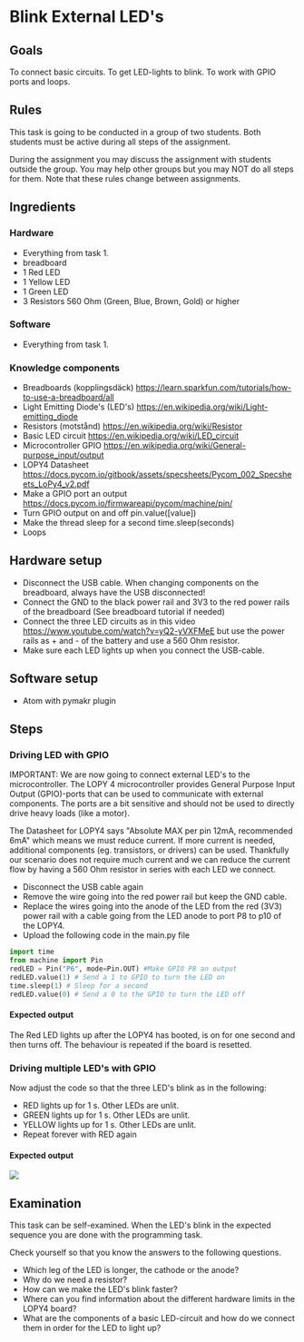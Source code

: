 # Blink External LED's

## Goals
To connect basic circuits.
To get LED-lights to blink.
To work with GPIO ports and loops.

## Rules

This task is going to be conducted in a group of two students. Both students must be active during all steps of the assignment.

During the assignment you may discuss the assignment with students outside the group. You may help other groups but you may NOT do all steps for them. Note that these rules change between assignments.

## Ingredients

### Hardware
 * Everything from task 1.
 * breadboard
 * 1 Red LED
 * 1 Yellow LED
 * 1 Green LED
 * 3 Resistors 560 Ohm (Green, Blue, Brown, Gold) or higher
 
### Software 
 * Everything from task 1.

### Knowledge components
 * Breadboards (kopplingsdäck) https://learn.sparkfun.com/tutorials/how-to-use-a-breadboard/all
 * Light Emitting Diode's (LED's) https://en.wikipedia.org/wiki/Light-emitting_diode
 * Resistors (motstånd) https://en.wikipedia.org/wiki/Resistor
 * Basic LED circuit https://en.wikipedia.org/wiki/LED_circuit
 * Microcontroller GPIO https://en.wikipedia.org/wiki/General-purpose_input/output
 * LOPY4 Datasheet https://docs.pycom.io/gitbook/assets/specsheets/Pycom_002_Specsheets_LoPy4_v2.pdf 
 * Make a GPIO port an output https://docs.pycom.io/firmwareapi/pycom/machine/pin/
 * Turn GPIO output on and off pin.value([value])
 * Make the thread sleep for a second  time.sleep(seconds)
 * Loops 

## Hardware setup

 * Disconnect the USB cable. When changing components on the breadboard, always have the USB disconnected!
 * Connect the GND to the black power rail and 3V3 to the red power rails of the breadboard (See breadboard tutorial if needed)
 * Connect the three LED circuits as in this video https://www.youtube.com/watch?v=yQ2-yVXFMeE but use the power rails as + and - of the battery and use a 560 Ohm resistor. 
 * Make sure each LED lights up when you connect the USB-cable. 
 
## Software setup
 * Atom with pymakr plugin

## Steps

### Driving LED with GPIO  
IMPORTANT: We are now going to connect external LED's to the microcontroller. The LOPY 4 microcontroller provides General Purpose Input Output (GPIO)-ports that can be used to communicate with external components. The ports are a bit sensitive and should not be used to directly drive heavy loads (like a motor).

The Datasheet for LOPY4 says "Absolute MAX per pin 12mA, recommended 6mA" which means we must reduce current. If more current is needed, additional components (eg. transistors, or drivers) can be used. Thankfully our scenario does not require much current and we can reduce the current flow by having a 560 Ohm resistor in series with each LED we connect.

 * Disconnect the USB cable again
 * Remove the wire going into the red power rail but keep the GND cable.
 * Replace the wires going into the anode of the LED from the red (3V3) power rail with a cable going from the LED anode to port P8 to p10 of the LOPY4.
 * Upload the following code in the main.py file

```python
import time
from machine import Pin
redLED = Pin("P6", mode=Pin.OUT) #Make GPIO P8 an output
redLED.value(1) # Send a 1 to GPIO to turn the LED on
time.sleep(1) # Sleep for a second
redLED.value(0) # Send a 0 to the GPIO to turn the LED off
```
#### Expected output

The Red LED lights up after the LOPY4 has booted, is on for one second and then turns off. The behaviour is repeated if the board is resetted.

### Driving multiple LED's with GPIO

Now adjust the code so that the three LED's blink as in the following:
 * RED lights up for 1 s. Other LEDs are unlit.
 * GREEN lights up for 1 s. Other LEDs are unlit.
 * YELLOW lights up for 1 s. Other LEDs are unlit.
 * Repeat forever with RED again

#### Expected output
[![](http://img.youtube.com/vi/Wtd8pp-DW3w/0.jpg)](http://www.youtube.com/watch?v=Wtd8pp-DW3w "")

## Examination
This task can be self-examined. When the LED's blink in the expected sequence you are done with the programming task.

Check yourself so that you know the answers to the following questions.
 * Which leg of the LED is longer, the cathode or the anode?
 * Why do we need a resistor?
 * How can we make the LED's blink faster?
 * Where can you find information about the different hardware limits in the LOPY4 board?
 * What are the components of a basic LED-circuit and how do we connect them in order for the LED to light up?


